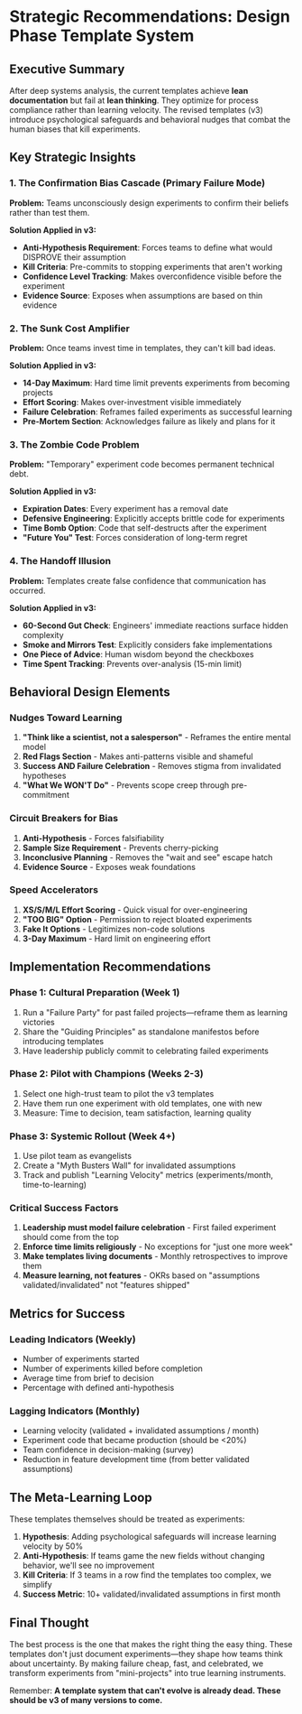 # Strategic Recommendations: Design Phase Template System

## Executive Summary

After deep systems analysis, the current templates achieve **lean documentation** but fail at **lean thinking**. They optimize for process compliance rather than learning velocity. The revised templates (v3) introduce psychological safeguards and behavioral nudges that combat the human biases that kill experiments.

## Key Strategic Insights

### 1. The Confirmation Bias Cascade (Primary Failure Mode)

**Problem:** Teams unconsciously design experiments to confirm their beliefs rather than test them.

**Solution Applied in v3:**

- **Anti-Hypothesis Requirement**: Forces teams to define what would DISPROVE their assumption
- **Kill Criteria**: Pre-commits to stopping experiments that aren't working
- **Confidence Level Tracking**: Makes overconfidence visible before the experiment
- **Evidence Source**: Exposes when assumptions are based on thin evidence

### 2. The Sunk Cost Amplifier

**Problem:** Once teams invest time in templates, they can't kill bad ideas.

**Solution Applied in v3:**

- **14-Day Maximum**: Hard time limit prevents experiments from becoming projects
- **Effort Scoring**: Makes over-investment visible immediately
- **Failure Celebration**: Reframes failed experiments as successful learning
- **Pre-Mortem Section**: Acknowledges failure as likely and plans for it

### 3. The Zombie Code Problem

**Problem:** "Temporary" experiment code becomes permanent technical debt.

**Solution Applied in v3:**

- **Expiration Dates**: Every experiment has a removal date
- **Defensive Engineering**: Explicitly accepts brittle code for experiments
- **Time Bomb Option**: Code that self-destructs after the experiment
- **"Future You" Test**: Forces consideration of long-term regret

### 4. The Handoff Illusion

**Problem:** Templates create false confidence that communication has occurred.

**Solution Applied in v3:**

- **60-Second Gut Check**: Engineers' immediate reactions surface hidden complexity
- **Smoke and Mirrors Test**: Explicitly considers fake implementations
- **One Piece of Advice**: Human wisdom beyond the checkboxes
- **Time Spent Tracking**: Prevents over-analysis (15-min limit)

## Behavioral Design Elements

### Nudges Toward Learning

1. **"Think like a scientist, not a salesperson"** - Reframes the entire mental model
2. **Red Flags Section** - Makes anti-patterns visible and shameful
3. **Success AND Failure Celebration** - Removes stigma from invalidated hypotheses
4. **"What We WON'T Do"** - Prevents scope creep through pre-commitment

### Circuit Breakers for Bias

1. **Anti-Hypothesis** - Forces falsifiability
2. **Sample Size Requirement** - Prevents cherry-picking
3. **Inconclusive Planning** - Removes the "wait and see" escape hatch
4. **Evidence Source** - Exposes weak foundations

### Speed Accelerators

1. **XS/S/M/L Effort Scoring** - Quick visual for over-engineering
2. **"TOO BIG" Option** - Permission to reject bloated experiments
3. **Fake It Options** - Legitimizes non-code solutions
4. **3-Day Maximum** - Hard limit on engineering effort

## Implementation Recommendations

### Phase 1: Cultural Preparation (Week 1)

1. Run a "Failure Party" for past failed projects—reframe them as learning victories
2. Share the "Guiding Principles" as standalone manifestos before introducing templates
3. Have leadership publicly commit to celebrating failed experiments

### Phase 2: Pilot with Champions (Weeks 2-3)

1. Select one high-trust team to pilot the v3 templates
2. Have them run one experiment with old templates, one with new
3. Measure: Time to decision, team satisfaction, learning quality

### Phase 3: Systemic Rollout (Week 4+)

1. Use pilot team as evangelists
2. Create a "Myth Busters Wall" for invalidated assumptions
3. Track and publish "Learning Velocity" metrics (experiments/month, time-to-learning)

### Critical Success Factors

1. **Leadership must model failure celebration** - First failed experiment should come from the top
2. **Enforce time limits religiously** - No exceptions for "just one more week"
3. **Make templates living documents** - Monthly retrospectives to improve them
4. **Measure learning, not features** - OKRs based on "assumptions validated/invalidated" not "features shipped"

## Metrics for Success

### Leading Indicators (Weekly)

- Number of experiments started
- Number of experiments killed before completion
- Average time from brief to decision
- Percentage with defined anti-hypothesis

### Lagging Indicators (Monthly)

- Learning velocity (validated + invalidated assumptions / month)
- Experiment code that became production (should be <20%)
- Team confidence in decision-making (survey)
- Reduction in feature development time (from better validated assumptions)

## The Meta-Learning Loop

These templates themselves should be treated as experiments:

1. **Hypothesis**: Adding psychological safeguards will increase learning velocity by 50%
2. **Anti-Hypothesis**: If teams game the new fields without changing behavior, we'll see no improvement
3. **Kill Criteria**: If 3 teams in a row find the templates too complex, we simplify
4. **Success Metric**: 10+ validated/invalidated assumptions in first month

## Final Thought

The best process is the one that makes the right thing the easy thing. These templates don't just document experiments—they shape how teams think about uncertainty. By making failure cheap, fast, and celebrated, we transform experiments from "mini-projects" into true learning instruments.

Remember: **A template system that can't evolve is already dead. These should be v3 of many versions to come.**
